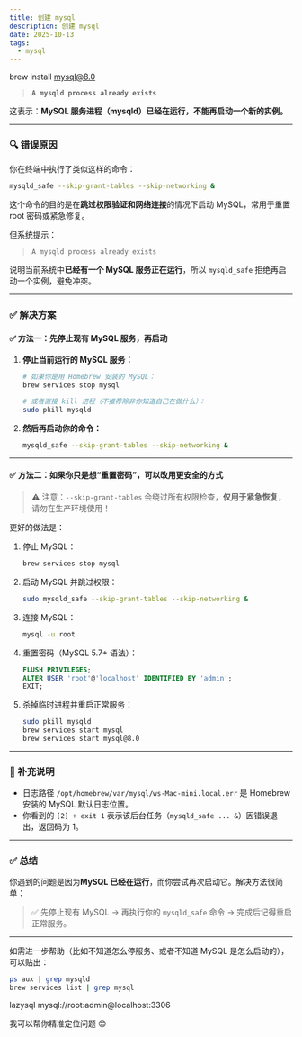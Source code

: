 ```yaml
---
title: 创建 mysql
description: 创建 mysql
date: 2025-10-13
tags:
  - mysql
---
```


brew install mysql@8.0

> **`A mysqld process already exists`**

这表示：**MySQL 服务进程（mysqld）已经在运行，不能再启动一个新的实例。**

---

### 🔍 错误原因

你在终端中执行了类似这样的命令：

```bash
mysqld_safe --skip-grant-tables --skip-networking &
```

这个命令的目的是在**跳过权限验证和网络连接**的情况下启动 MySQL，常用于重置 root 密码或紧急修复。

但系统提示：

> `A mysqld process already exists`

说明当前系统中**已经有一个 MySQL 服务正在运行**，所以 `mysqld_safe` 拒绝再启动一个实例，避免冲突。

---

### ✅ 解决方案

#### ✅ 方法一：先停止现有 MySQL 服务，再启动

1. **停止当前运行的 MySQL 服务：**

   ```bash
   # 如果你是用 Homebrew 安装的 MySQL：
   brew services stop mysql

   # 或者直接 kill 进程（不推荐除非你知道自己在做什么）：
   sudo pkill mysqld
   ```

2. **然后再启动你的命令：**

   ```bash
   mysqld_safe --skip-grant-tables --skip-networking &
   ```

---

#### ✅ 方法二：如果你只是想“重置密码”，可以改用更安全的方式

> ⚠️ 注意：`--skip-grant-tables` 会绕过所有权限检查，**仅用于紧急恢复**，请勿在生产环境使用！

更好的做法是：

1. 停止 MySQL：

   ```bash
   brew services stop mysql
   ```

2. 启动 MySQL 并跳过权限：

   ```bash
   sudo mysqld_safe --skip-grant-tables --skip-networking &
   ```

3. 连接 MySQL：

   ```bash
   mysql -u root
   ```

4. 重置密码（MySQL 5.7+ 语法）：

   ```sql
   FLUSH PRIVILEGES;
   ALTER USER 'root'@'localhost' IDENTIFIED BY 'admin';
   EXIT;
   ```

5. 杀掉临时进程并重启正常服务：

   ```bash
   sudo pkill mysqld
   brew services start mysql
   brew services start mysql@8.0
   ```

---

### 📝 补充说明

- 日志路径 `/opt/homebrew/var/mysql/ws-Mac-mini.local.err` 是 Homebrew 安装的 MySQL 默认日志位置。
- 你看到的 `[2] + exit 1` 表示该后台任务（`mysqld_safe ... &`）因错误退出，返回码为 1。

---

### ✅ 总结

你遇到的问题是因为**MySQL 已经在运行**，而你尝试再次启动它。解决方法很简单：

> ✅ 先停止现有 MySQL → 再执行你的 `mysqld_safe` 命令 → 完成后记得重启正常服务。

---

如需进一步帮助（比如不知道怎么停服务、或者不知道 MySQL 是怎么启动的），可以贴出：

```bash
ps aux | grep mysqld
brew services list | grep mysql
```

lazysql
mysql://root:admin@localhost:3306

我可以帮你精准定位问题 😊
